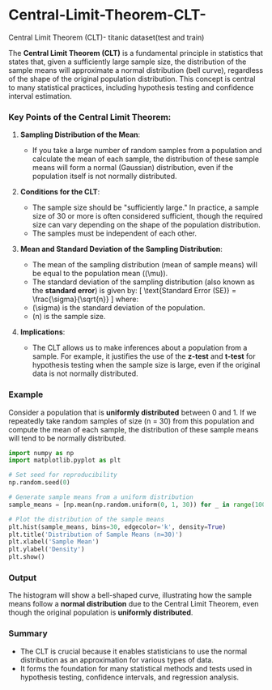 # Central-Limit-Theorem-CLT-
Central Limit Theorem (CLT)- titanic dataset(test and train)

The **Central Limit Theorem (CLT)** is a fundamental principle in statistics that states that, given a sufficiently large sample size, the distribution of the sample means will approximate a normal distribution (bell curve), regardless of the shape of the original population distribution. This concept is central to many statistical practices, including hypothesis testing and confidence interval estimation.

### Key Points of the Central Limit Theorem:

1. **Sampling Distribution of the Mean**:
   - If you take a large number of random samples from a population and calculate the mean of each sample, the distribution of these sample means will form a normal (Gaussian) distribution, even if the population itself is not normally distributed.

2. **Conditions for the CLT**:
   - The sample size should be "sufficiently large." In practice, a sample size of 30 or more is often considered sufficient, though the required size can vary depending on the shape of the population distribution.
   - The samples must be independent of each other.

3. **Mean and Standard Deviation of the Sampling Distribution**:
   - The mean of the sampling distribution (mean of sample means) will be equal to the population mean (\(\mu\)).
   - The standard deviation of the sampling distribution (also known as the **standard error**) is given by:
   \[
   \text{Standard Error (SE)} = \frac{\sigma}{\sqrt{n}}
   \]
   where:
   - \(\sigma\) is the standard deviation of the population.
   - \(n\) is the sample size.

4. **Implications**:
   - The CLT allows us to make inferences about a population from a sample. For example, it justifies the use of the **z-test** and **t-test** for hypothesis testing when the sample size is large, even if the original data is not normally distributed.

### Example

Consider a population that is **uniformly distributed** between 0 and 1. If we repeatedly take random samples of size \(n = 30\) from this population and compute the mean of each sample, the distribution of these sample means will tend to be normally distributed.

```python
import numpy as np
import matplotlib.pyplot as plt

# Set seed for reproducibility
np.random.seed(0)

# Generate sample means from a uniform distribution
sample_means = [np.mean(np.random.uniform(0, 1, 30)) for _ in range(1000)]

# Plot the distribution of the sample means
plt.hist(sample_means, bins=30, edgecolor='k', density=True)
plt.title('Distribution of Sample Means (n=30)')
plt.xlabel('Sample Mean')
plt.ylabel('Density')
plt.show()
```

### Output

The histogram will show a bell-shaped curve, illustrating how the sample means follow a **normal distribution** due to the Central Limit Theorem, even though the original population is **uniformly distributed**.

### Summary

- The CLT is crucial because it enables statisticians to use the normal distribution as an approximation for various types of data.
- It forms the foundation for many statistical methods and tests used in hypothesis testing, confidence intervals, and regression analysis.
    
